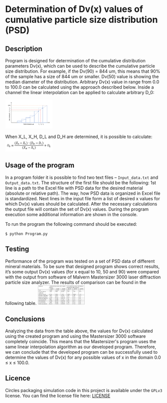# Determination of Dv(x) values of cumulative particle size distribution (PSD)
## Description
Program is designed for determination of the cumulative distribution parameters Dv(x), which can be used to describe the cumulative particle size distribution. For example, if the Dv(90) = 844 um, this means that 90% of the sample has a size of 844 um or smaller. Dv(50) value is showing the median diameter of the distribution. Arbitrary Dv(x) value in range from 0.0 to 100.0 can be calculated using the approach described below. Inside a channel the linear interpolation can be applied to calculate arbitrary D_0:

<img src="/Images/Figure_1.png" alt="Traffic light view" width=30%>

When X_L, X_H, D_L and D_H are determined, it is possible to calculate:
<img src="/Images/Equation_1.png" alt="Traffic light view" width=30%>

## Usage of the program
In a program folder it is possible to find two text files – `Input_data.txt` and `Output_data.txt`. The structure of the first file should be the following: 1st line is a path to the Excel file with PSD data for the desired material (absolute or relative path). The way, how PSD data is organized in Excel file is standardized. Next lines in the input file form a list of desired x values for which Dv(x) values should be calculated. After the necessary calculations the output file will contain the set of Dv(x) values. During the program execution some additional information are shown in the console.

To run the program the following command should be executed:
```
$ python Program.py
```
## Testing
Performance of the program was tested on a set of PSD data of different mineral materials. To be sure that designed program shows correct results, it’s some output Dv(x) values (for x equal to 10, 50 and 90) were compared with the output from software of Malvern Mastersizer 3000 laser diffraction particle size analyzer. The results of comparison can be found in the following table.
<img src="/Images/Table_1.png" alt="Traffic light view" width=30%>

## Conclusions
Analyzing the data from the table above, the values for Dv(x) calculated using the created program and using the Mastersizer 3000 software completely coincide. This means that the Mastersizer's program uses the same linear interpolation algorithm as our developed program. Therefore, we can conclude that the developed program can be successfully used to determine the values of Dv(x) for any possible values of x in the domain 0.0 ≤ x ≤ 100.0.

## Licence
Circles packaging simulation code in this project is available under the `GPLv3` license. You can find the license file here: [LICENSE](/LICENSE)
